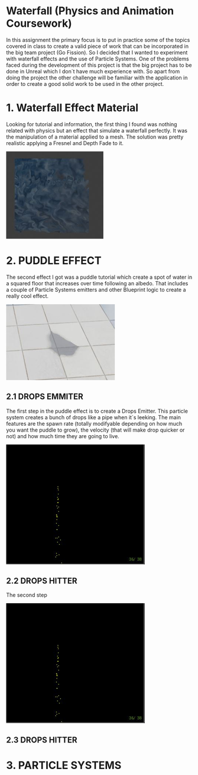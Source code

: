 # Waterfall (Physics and Animation Coursework)

In this assignment the primary focus is to put in practice some of the topics covered in class to create 
a valid piece of work that can be incorporated in the big team project (Go Fission). So I decided that I 
wanted to  experiment with waterfall effects and the use of Particle Systems. One of the problems faced 
during the development of this project is that the big project has to be done in Unreal which I don´t have
much  experience with. So apart from doing the project the other challenge will be familiar with the 
application in order to create a good solid work to be used in the other project.

# 1. Waterfall Effect Material

Looking for tutorial and information, the first thing I found was nothing related with physics but an 
effect that simulate a waterfall perfectly. It was the manipulation of a material applied to a mesh. 
The solution was pretty realistic applying a Fresnel and Depth Fade to it.

![Alt text](https://github.com/javolo/Waterfall/blob/master/Content/Screenshots/WaterfallMaterial.JPG "Waterfall Material")

# 2. PUDDLE EFFECT

The second effect I got was a puddle tutorial which create a spot of water in a squared floor that increases
over time following an albedo. That includes a couple of Particle Systems emitters and other Blueprint logic 
to create a really cool effect. 

![Alt text](https://github.com/javolo/Waterfall/blob/master/Content/Screenshots/Puddle.JPG "Puddle")

## 2.1 DROPS EMMITER

The first step in the puddle effect is to create a Drops Emitter. This particle system creates a bunch of drops
like a pipe when it´s leeking. The main features are the spawn rate (totally modifyable depending on how much
you want the puddle to grow), the velocity (that will make drop quicker or not) and how much time they are going
to live.

![Alt text](https://github.com/javolo/Waterfall/blob/master/Content/Screenshots/DropsEmitter.JPG "Drop Particles")

## 2.2 DROPS HITTER

The second step

![Alt text](https://github.com/javolo/Waterfall/blob/master/Content/Screenshots/DropsEmitter.JPG "Hit Particles")

## 2.3 DROPS HITTER

# 3. PARTICLE SYSTEMS

